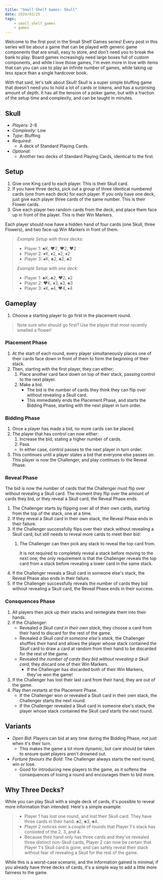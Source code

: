 ```yaml
---
title: "Small Shelf Games: Skull"
date: 2024/03/25
tags:
    - small_shelf_games
    - games
---
```


Welcome to the first post in the Small Shelf Games series! Every post in this
series will be about a game that can be played with generic game components that
are small, easy to store, and don't need you to break the bank to play. Board
games increasingly need large boxes full of custom components, and while I love
those games, I'm even more in love with items that can you can use to play an
infinite number of games, while taking up less space than a single hardcover
book.

With that said, let's talk about Skull! Skull is a super simple bluffing game
that doesn't need you to hold a lot of cards or tokens, and has a surprising
amount of depth. It has all the tension of a poker game, but with a fraction of
the setup time and complexity, and can be taught in minutes.

## Skull

- _Players_: 2-8
- _Complexity_: Low
- _Type_: Bluffing
- _Required_:
    - A deck of Standard Playing Cards.
- _Optional_:
    - Another two decks of Standard Playing Cards, identical to the first.

## Setup

1. Give one King card to each player. This is their Skull card.
2. If you have three decks, pick out a group of three identical numbered cards
   (one from each deck) for each player. If you only have one deck, just give
   each player three cards of the same number. This is their Flower cards.
3. Give each player two random cards from the deck, and place them face up in
   front of the player. This is their Win Markers.

Each player should now have a hidden hand of four cards (one Skull, three
Flowers), and two face-up Win Markers in front of them.

> _Example Setup with three decks:_
>
> - Player 1: &#x2663;&#xfe0f;K, &#x2665;&#xfe0f;2, &#x2665;&#xfe0f;2,
>   &#x2665;&#xfe0f;2
> - Player 2: &#x2666;&#xfe0f;K, &#x2666;&#xfe0f;2, &#x2666;&#xfe0f;2,
>   &#x2666;&#xfe0f;2
> - Player 3: &#x2660;&#xfe0f;K, &#x2663;&#xfe0f;2, &#x2663;&#xfe0f;2,
>   &#x2663;&#xfe0f;2
>
> _Example Setup with one deck:_
>
> - Player 1: &#x2663;&#xfe0f;K, &#x2663;&#xfe0f;2, &#x2665;&#xfe0f;2,
>   &#x2666;&#xfe0f;2
> - Player 2: &#x2665;&#xfe0f;K, &#x2666;&#xfe0f;3, &#x2660;&#xfe0f;3,
>   &#x2663;&#xfe0f;3
> - Player 3: &#x2666;&#xfe0f;K, &#x2660;&#xfe0f;4, &#x2665;&#xfe0f;4,
>   &#x2666;&#xfe0f;4

## Gameplay

1. Choose a starting player to go first in the placement round.

> Note sure who should go first? Use the player that most recently smelled a
> flower!

### Placement Phase

1. At the start of each round, every player simultaneously places one of their
   cards face down in front of them to form the beginning of their stack.
2. Then, starting with the first player, they can either:
    1. Place another card face down on top of their stack, passing control to
       the next player.
    2. Make a bid.
        - The bid is the number of cards they think they can flip over without
          revealing a Skull card.
        - This immediately ends the Placement Phase, and starts the Bidding
          Phase, starting with the next player in turn order.

### Bidding Phase

1. Once a player has made a bid, no more cards can be placed.
2. The player that has control can now either:
    1. Increase the bid, stating a higher number of cards.
    2. Pass.
    - In either case, control passes to the next player in turn order.
3. This continues until a player states a bid that everyone else passes on.
   This player is now the Challenger, and play continues to the Reveal Phase.

### Reveal Phase

The bid is now the number of cards that the Challenger must flip over without
revealing a Skull card. The moment they flip over the amount of cards they bid,
or they reveal a Skull card, the Reveal Phase ends.

1. The Challenger starts by flipping over all of their own cards, starting from
   the top of the stack, one at a time.
2. If they reveal a Skull card in their own stack, the Reveal Phase ends in
   their failure.
3. If the Challenger successfully flips over their stack without revealing a
   Skull card, but still needs to reveal more cards to meet their bid:
    1. The Challenger can then pick any stack to reveal the top card from.

       It is not required to completely reveal a stack before moving to the
       next one; the only requirement is that the Challenger reveals the top
       card from a stack before revealing a lower card in the same stack.
4. If the Challenger reveals a Skull card in someone else's stack, the Reveal
   Phase also ends in their failure.
5. If the Challenger successfully reveals the number of cards they bid without
   revealing a Skull card, the Reveal Phase ends in their success.

### Consquences Phase

1. All players then pick up their stacks and reintegrate them into their hands.
2. If the Challenger:
    - Revealed *a Skull card in their own stack*, they choose a card from their
      hand to discard for the rest of the game.
    - Revealed *a Skull card in someone else's stack*, the Challenger shuffles
      their hand and allows the player whose stack contained the Skull card to
      draw a card at random from their hand to be discarded for the rest of the
      game.
    - Revealed *the number of cards they bid without revealing a Skull card*,
      they discard one of their Win Markers.
        - If the Challenger has discarded both of their Win Markers, they've
          won the game!
3. If the Challenger has lost their last card from their hand, they are out of
   the game.
4. Play then restarts at the Placement Phase.
    - If the Challenger won or revealed a Skull card in their own stack, the
      Challenger starts the next round.
    - If the Challenger revealed a Skull card in someone else's stack, the
      player whose stack contained the Skull card starts the next round.

## Variants

- *Open Bid*: Players can bid at any time during the Bidding Phase, not just
  when it's their turn.
    - This makes the game a lot more dynamic, but care should be taken to
      ensure quiet players aren't drowned out.
- *Fortune favours the Bold*: The Challenger always starts the next round, win
  or lose.
    - Good for introducing new players to the game, as it softens the
      consequences of losing a round and encourages them to bid more.

## Why Three Decks?

While you can play Skull with a single deck of cards, it's possible to reveal
more information than intended. Here's a simple example:

> - Player 1 has lost one round, and lost their Skull card. They have three
>   cards in their hand: &#x2663;&#xfe0f;2, &#x2663;&#xfe0f;3, &#x2663;&#xfe0f;4.
> - Player 2 notices over a couple of rounds that Player 1's stack has
>   consisted of the 2, 3, and 4.
> - Because their hand only has three cards and they've revealed three distinct
>   non-Skull cards, Player 2 can now be certain that Player 1's Skull card is
>   gone, and can safely reveal their stack without fear of revealing a Skull
>   for the rest of the game.

While this is a worst-case scenario, and the information gained is minimal, if
you already have three decks of cards, it's a simple way to add a little more
fairness to the game.
